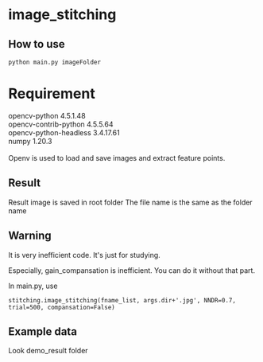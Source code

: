 # image_stitching

## How to use

```
python main.py imageFolder
```

# Requirement

opencv-python                      4.5.1.48 </br>
opencv-contrib-python              4.5.5.64 </br>
opencv-python-headless             3.4.17.61 </br>
numpy                              1.20.3 </br>
 </br>
Openv is used to load and save images and extract feature points.

## Result

Result image is saved in root folder
The file name is the same as the folder name

## Warning

It is very inefficient code. 
It's just for studying.

Especially, gain_compansation is inefficient.
You can do it without that part.

In main.py, use 

```
stitching.image_stitching(fname_list, args.dir+'.jpg', NNDR=0.7, trial=500, compansation=False)
```

## Example data

Look demo_result folder
